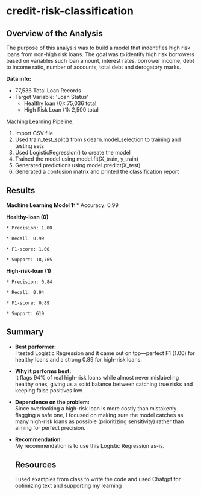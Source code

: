 # credit-risk-classification


## Overview of the Analysis

The purpose of this analysis was to build a model that indentifies high risk loans from non-high risk loans. The goal was to identify high risk borrowers based on variables such loan amount, interest rates, borrower income, debt to income ratio, number of accounts, total debt and derogatory marks. 

**Data info:**
* 77,536 Total Loan Records
* Target Variable: 'Loan Status'
    * Healthy loan (0):  75,036 total
    * High Risk Loan (1): 2,500 total

Maching Learning Pipeline:
1. Import CSV file
2. Used train_test_split() from sklearn.model_selection to training and testing sets
3. Used LogisticRegression() to create the model
4. Trained the model using model.fit(X_train, y_train)
5. Generated predictions using model.predict(X_test)
6. Generated a confusion matrix and printed the classification report



## Results

**Machine Learning Model 1:**
    * Accuracy: 0.99

**Healthy-loan (0)**

    * Precision: 1.00

    * Recall: 0.99

    * F1-score: 1.00

    * Support: 18,765

**High-risk-loan (1)**

    * Precision: 0.84

    * Recall: 0.94

    * F1-score: 0.89

    * Support: 619


## Summary

- **Best performer:**  
  I tested Logistic Regression and it came out on top—perfect F1 (1.00) for healthy loans and a strong 0.89 for high-risk loans.

- **Why it performs best:**  
  It flags 94% of real high-risk loans while almost never mislabeling healthy ones, giving us a solid balance between catching true risks and keeping false positives low.

- **Dependence on the problem:**  
  Since overlooking a high-risk loan is more costly than mistakenly flagging a safe one, I focused on making sure the model catches as many high-risk loans as possible (prioritizing sensitivity) rather than aiming for perfect precision.

- **Recommendation:**  
  My recommendation is to use this Logistic Regression as-is. 

  ## Resources
  I used examples from class to write the code and used Chatgpt for optimizing text and supporting my learning